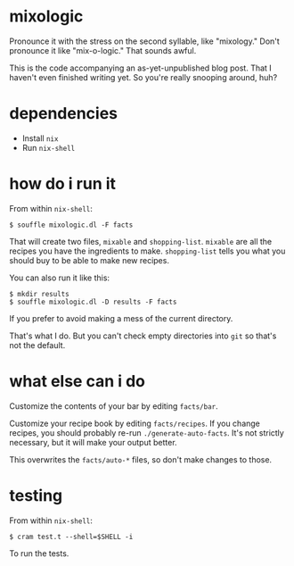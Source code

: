 # mixologic

Pronounce it with the stress on the second syllable, like "mixology." Don't pronounce it like "mix-o-logic." That sounds awful.

This is the code accompanying an as-yet-unpublished blog post. That I haven't even finished writing yet. So you're really snooping around, huh?

# dependencies

- Install `nix`
- Run `nix-shell`

# how do i run it

From within `nix-shell`:

    $ souffle mixologic.dl -F facts

That will create two files, `mixable` and `shopping-list`. `mixable` are all the recipes you have the ingredients to make. `shopping-list` tells you what you should buy to be able to make new recipes.

You can also run it like this:

    $ mkdir results
    $ souffle mixologic.dl -D results -F facts

If you prefer to avoid making a mess of the current directory.

That's what I do. But you can't check empty directories into `git` so that's not the default.

# what else can i do

Customize the contents of your bar by editing `facts/bar`.

Customize your recipe book by editing `facts/recipes`. If you change recipes, you should probably re-run `./generate-auto-facts`. It's not strictly necessary, but it will make your output better.

This overwrites the `facts/auto-*` files, so don't make changes to those.

# testing

From within `nix-shell`:

    $ cram test.t --shell=$SHELL -i

To run the tests.
